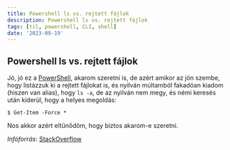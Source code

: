 ```yaml
---
title: Powershell ls vs. rejtett fájlok
description: Powershell ls vs. rejtett fájlok
tags: [til, powershell, CLI, shell]
date: '2023-09-19'
---
```


## Powershell ls vs. rejtett fájlok

Jó, jó ez a [PowerShell](https://learn.microsoft.com/en-us/powershell/), akarom
szeretni is, de azért amikor az jön szembe, hogy listázzuk ki a rejtett
fájlokat is, és nyilván múltamból fakadóan kiadom (hiszen van alias), hogy `ls
-a`, de az nyilván nem megy, és némi keresés után kiderül, hogy a helyes
megoldás:

    $ Get-Item -Force *

Nos akkor azért eltünődöm, hogy biztos akarom-e szeretni.

*Infóforrás*: [StackOverflow](https://stackoverflow.com/questions/29688848/list-hidden-sub-directories-and-sizes)
